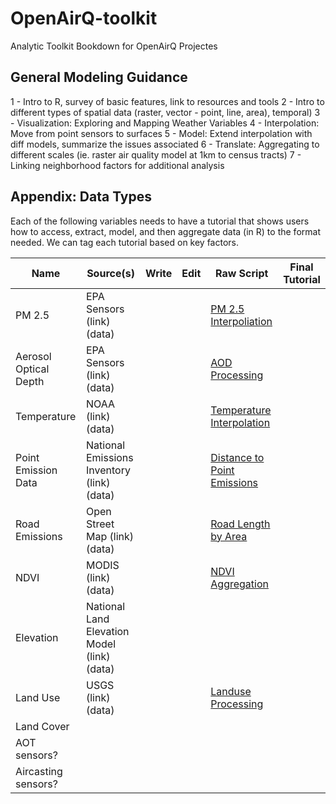 # OpenAirQ-toolkit
Analytic Toolkit Bookdown for OpenAirQ Projectes

## General Modeling Guidance
1 - Intro to R, survey of basic features, link to resources and tools
2 - Intro to different types of spatial data (raster, vector - point, line, area), temporal)
3 - Visualization: Exploring and Mapping Weather Variables
4 - Interpolation: Move from point sensors to surfaces
5 - Model: Extend interpolation with diff models, summarize the issues associated
6 - Translate: Aggregating to different scales (ie. raster air quality model at 1km to census tracts)
7 - Linking neighborhood factors for additional analysis

## Appendix: Data Types
Each of the following variables needs to have a tutorial that shows users how to access, extract, model, and then aggregate data (in R) to the format needed. We can tag each tutorial based on key factors.

Name | Source(s) | Write | Edit | Raw Script | Final Tutorial
--- | --- | --- | --- | --- | ---  
PM 2.5 | EPA Sensors (link) (data) | |  | [PM 2.5 Interpoliation](https://github.com/GeoDaCenter/OpenAirQ-phase1/tree/master/data-workflows/sensors/epa-sensors/PM25) | 
Aerosol Optical Depth | EPA Sensors (link) (data) |  |  | [AOD Processing](https://github.com/GeoDaCenter/OpenAirQ-phase1/tree/master/data-workflows/aod-MAIAC) | 
Temperature | NOAA (link) (data) | | | [Temperature Interpolation](https://github.com/GeoDaCenter/OpenAirQ-phase1/tree/master/data-workflows/covariates/meteorological-data/Temperature)
Point Emission Data | National Emissions Inventory (link) (data) |  | | [Distance to Point Emissions](https://github.com/GeoDaCenter/OpenAirQ-phase1/tree/master/data-workflows/covariates/point-emissions) |  
Road Emissions | Open Street Map (link) (data) |  |  | [Road Length by Area](https://github.com/GeoDaCenter/OpenAirQ-phase1/tree/master/data-workflows/covariates/road-emissions) | 
NDVI | MODIS (link) (data) |  |  | [NDVI Aggregation](https://github.com/GeoDaCenter/OpenAirQ-phase1/tree/master/data-workflows/covariates/ndvi-data) | 
Elevation | National Land Elevation Model (link) (data) |  |  |  | 
Land Use | USGS (link) (data) |   || [Landuse Processing](https://github.com/GeoDaCenter/OpenAirQ-phase1/blob/master/data-workflows/covariates/land-use/processLU.R) | 
Land Cover |  |  |  |  |   
AOT sensors? |  |  |  |  |   
Aircasting sensors? |  |  |  |  |   






